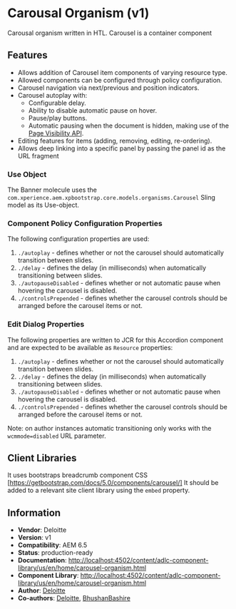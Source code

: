 
Carousal Organism (v1)
====
Carousal organism written in HTL. Carousel is a container component

## Features

* Allows addition of Carousel item components of varying resource type.
* Allowed components can be configured through policy configuration.
* Carousel navigation via next/previous and position indicators.
* Carousel autoplay with: 
  * Configurable delay.
  * Ability to disable automatic pause on hover.
  * Pause/play buttons.
  * Automatic pausing when the document is hidden, making use of the [Page Visibility API](https://developer.mozilla.org/en-US/docs/Web/API/Page_Visibility_API).
* Editing features for items (adding, removing, editing, re-ordering).
* Allows deep linking into a specific panel by passing the panel id as the URL fragment

### Use Object
The Banner molecule uses the `com.xperience.aem.xpbootstrap.core.models.organisms.Carousel` Sling model as its Use-object.

### Component Policy Configuration Properties
The following configuration properties are used:

1. `./autoplay` - defines whether or not the carousel should automatically transition between slides.
2. `./delay` - defines the delay (in milliseconds) when automatically transitioning between slides.
3. `./autopauseDisabled` - defines whether or not automatic pause when hovering the carousel is disabled.
4. `./controlsPrepended` - defines whether the carousel controls should be arranged before the carousel items or not.

### Edit Dialog Properties
The following properties are written to JCR for this Accordion component and are expected to be available as `Resource` properties:

1. `./autoplay` - defines whether or not the carousel should automatically transition between slides.
2. `./delay` - defines the delay (in milliseconds) when automatically transitioning between slides.
3. `./autopauseDisabled` - defines whether or not automatic pause when hovering the carousel is disabled.
4. `./controlsPrepended` - defines whether the carousel controls should be arranged before the carousel items or not.

Note: on author instances automatic transitioning only works with the `wcmmode=disabled` URL parameter.

## Client Libraries
It uses bootstraps breadcrumb component CSS [https://getbootstrap.com/docs/5.0/components/carousel/]
It should be added to a relevant site client library using the `embed` property.


## Information
* **Vendor**: Deloitte
* **Version**: v1
* **Compatibility**: AEM 6.5
* **Status**: production-ready
* **Documentation**: [http://localhost:4502/content/adlc-component-library/us/en/home/carousel-organism.html](http://localhost:4502/content/adlc-component-library/us/en/home/carousel-organism.html)
* **Component Library**: [http://localhost:4502/content/adlc-component-library/us/en/home/carousel-organism.html](http://localhost:4502/content/adlc-component-library/us/en/home/carousel-organism.html)
* **Author**: [Deloitte]()
* **Co-authors**: [Deloitte](), [BhushanBashire](https://github.com/BhushanBashire)


